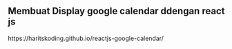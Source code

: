 ## Membuat Display google calendar ddengan react js
<div style="display:flex; align-items:center">
https://haritskoding.github.io/reactjs-google-calendar/
<img src="">

</div>
